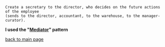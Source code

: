 ```
Create a secretary to the director, who decides on the future actions of the employee
(sends to the director, accountant, to the warehouse, to the manager-curator).
```
__I used the "[Mediator](https://gist.github.com/oshi192/1a1a0c623f8e612336f4e5eaf2194e1d#file-14-mediator-md)" pattern__

[back to main page](https://github.com/oshi192/Training_06_patterns_task)
